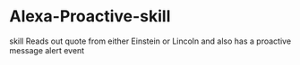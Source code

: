 # Alexa-Proactive-skill
skill Reads out quote from either Einstein or Lincoln and also has a proactive message alert event 
